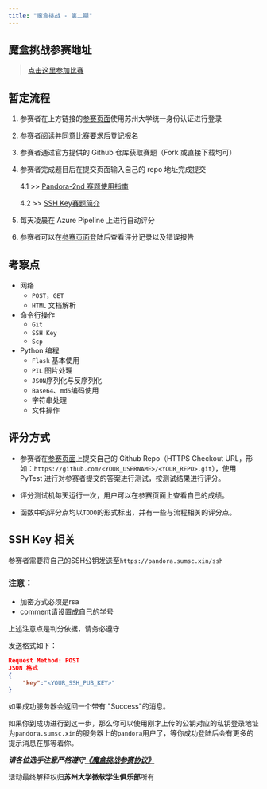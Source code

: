 ```yaml
---
title: "魔盒挑战 - 第二期"
---
```


## 魔盒挑战参赛地址

> [点击这里参加比赛](https://pandora.sumsc.xin)

## 暂定流程

1. 参赛者在上方链接的[参赛页面](#魔盒挑战参赛地址)使用苏州大学统一身份认证进行登录

2. 参赛者阅读并同意比赛要求后登记报名

3. 参赛者通过官方提供的 Github 仓库获取赛题（Fork 或直接下载均可）

4. 参赛者完成题目后在提交页面输入自己的 repo 地址完成提交

    4.1 >> [Pandora-2nd 赛题使用指南](https://github.com/SUMSC/Pandora-2nd-Competition/blob/master/README.md)

    4.2 >> [SSH Key赛题简介](#ssh-key-相关)

5. 每天凌晨在 Azure Pipeline 上进行自动评分

6. 参赛者可以在[参赛页面](#魔盒挑战参赛地址)登陆后查看评分记录以及错误报告

## 考察点

- 网络
  - `POST`，`GET`
  - `HTML` 文档解析
- 命令行操作
  - `Git`
  - `SSH Key`
  - `Scp`
- Python 编程
  - `Flask` 基本使用
  - `PIL` 图片处理
  - `JSON`序列化与反序列化
  - `Base64`、`md5`编码使用
  - 字符串处理
  - 文件操作

## 评分方式

- 参赛者在[参赛页面](https://pandora.sumsc.xin)上提交自己的 Github Repo（HTTPS Checkout URL，形如：`https://github.com/<YOUR_USERNAME>/<YOUR_REPO>.git`），使用 PyTest 进行对参赛者提交的答案进行测试，按测试结果进行评分。

- 评分测试机每天运行一次，用户可以在参赛页面上查看自己的成绩。

- 函数中的评分点均以`TODO`的形式标出，并有一些与流程相关的评分点。

## SSH Key 相关


参赛者需要将自己的SSH公钥发送至`https://pandora.sumsc.xin/ssh`

### 注意：
- 加密方式必须是rsa
- comment请设置成自己的学号

上述注意点是判分依据，请务必遵守

发送格式如下：

```json
Request Method: POST
JSON 格式
{
    "key":"<YOUR_SSH_PUB_KEY>"
}
```

如果成功服务器会返回一个带有 "Success"的消息。

如果你到成功进行到这一步，那么你可以使用刚才上传的公钥对应的私钥登录地址为`pandora.sumsc.xin`的服务器上的`pandora`用户了，等你成功登陆后会有更多的提示消息在那等着你。

***请各位选手注意严格遵守[《魔盒挑战参赛协议》](/pandora/2/license.html)***

活动最终解释权归**苏州大学微软学生俱乐部**所有
